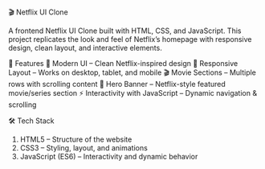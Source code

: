 🎬 Netflix UI Clone

A frontend Netflix UI Clone built with HTML, CSS, and JavaScript.
This project replicates the look and feel of Netflix’s homepage with responsive design, clean layout, and interactive elements.

🚀 Features
🎨 Modern UI – Clean Netflix-inspired design
📱 Responsive Layout – Works on desktop, tablet, and mobile
🎬 Movie Sections – Multiple rows with scrolling content
🎥 Hero Banner – Netflix-style featured movie/series section
⚡ Interactivity with JavaScript – Dynamic navigation & scrolling

🛠️ Tech Stack
1. HTML5 – Structure of the website
2. CSS3 – Styling, layout, and animations
3. JavaScript (ES6) – Interactivity and dynamic behavior